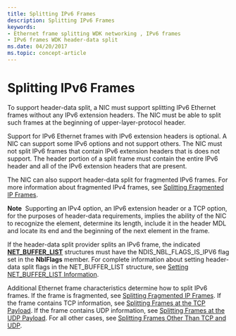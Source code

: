 ```yaml
---
title: Splitting IPv6 Frames
description: Splitting IPv6 Frames
keywords:
- Ethernet frame splitting WDK networking , IPv6 frames
- IPv6 frames WDK header-data split
ms.date: 04/20/2017
ms.topic: concept-article
---
```


# Splitting IPv6 Frames





To support header-data split, a NIC must support splitting IPv6 Ethernet frames without any IPv6 extension headers. The NIC must be able to split such frames at the beginning of upper-layer-protocol header.

Support for IPv6 Ethernet frames with IPv6 extension headers is optional. A NIC can support some IPv6 options and not support others. The NIC must not split IPv6 frames that contain IPv6 extension headers that is does not support. The header portion of a split frame must contain the entire IPv6 header and all of the IPv6 extension headers that are present.

The NIC can also support header-data split for fragmented IPv6 frames. For more information about fragmented IPv4 frames, see [Splitting Fragmented IP Frames](splitting-fragmented-ip-frames.md).

**Note**  Supporting an IPv4 option, an IPv6 extension header or a TCP option, for the purposes of header-data requirements, implies the ability of the NIC to recognize the element, determine its length, include it in the header MDL and locate its end and the beginning of the next element in the frame.

 

If the header-data split provider splits an IPv6 frame, the indicated [**NET\_BUFFER\_LIST**](/windows-hardware/drivers/ddi/nbl/ns-nbl-net_buffer_list) structures must have the NDIS\_NBL\_FLAGS\_IS\_IPV6 flag set in the **NblFlags** member. For complete information about setting header-data split flags in the NET\_BUFFER\_LIST structure, see [Setting NET\_BUFFER\_LIST Information](setting-net-buffer-list-information.md).

Additional Ethernet frame characteristics determine how to split IPv6 frames. If the frame is fragmented, see [Splitting Fragmented IP Frames](splitting-fragmented-ip-frames.md). If the frame contains TCP information, see [Splitting Frames at the TCP Payload](splitting-frames-at-the-tcp-payload.md). If the frame contains UDP information, see [Splitting Frames at the UDP Payload](splitting-frames-at-the-udp-payload.md). For all other cases, see [Splitting Frames Other Than TCP and UDP](splitting-icmp-frames-and-other-upper-layer-protocol-frames.md).

 

